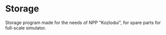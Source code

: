 # Storage
Storage program made for the needs of NPP "Kozlodui", for spare parts for full-scale simulator.
